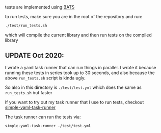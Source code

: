 tests are implemented using [BATS](https://github.com/bats-core/bats-core)

to run tests, make sure you are in the root of the repository
and run:

```sh
./test/run_tests.sh
```

which will compile the current library
and then run tests on the compiled library

## UPDATE Oct 2020:

I wrote a yaml task runner that can run things in parallel.
I wrote it because running these tests in series took up to 30 seconds,
and also because the above `run_tests.sh` script is kinda ugly.

So also in this directory is `./test/test.yml` which does the same as `run_tests.sh` but faster

If you want to try out my task runner that I use to run tests, checkout [simple-yaml-task-runner](https://github.com/nikita-skobov/simple-yaml-task-runner)

The task runner can run the tests via:

```sh
simple-yaml-task-runner ./test/test.yml
```
